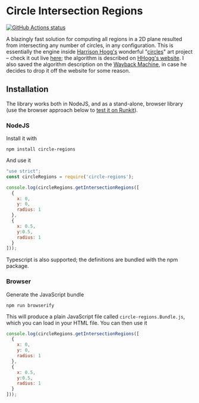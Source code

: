 # Circle Intersection Regions
[![GitHub Actions status](https://github.com/gutza/circle-regions/workflows/mocha/badge.svg?branch=master)](https://github.com/gutza/circle-regions/actions)

A blazingly fast solution for computing all regions in a 2D plane resulted from intersecting any number of circles, in any configuration.
This is essentially the engine inside [Harrison Hogg's](http://hogg.io/) wonderful "[circles](https://github.com/HHogg/circles)" art project – check it out live [here](https://circles.hogg.io/); the algorithm is described on [HHogg's website](https://hogg.io/writings/circle-intersections).
I also saved the algorithm description on the [Wayback Machine](https://web.archive.org/web/20200930112821/https://hogg.io/writings/circle-intersections), in case he decides to drop it off the website for some reason.

## Installation
The library works both in NodeJS, and as a stand-alone, browser library (use the browser approach below to [test it on Runkit](https://npm.runkit.com/circle-regions)).

### NodeJS
Install it with

```shell
npm install circle-regions
```

And use it

```javascript
"use strict";
const circleRegions = require('circle-regions');

console.log(circleRegions.getIntersectionRegions([
  {
    x: 0,
    y: 0,
    radius: 1
  },
  {
    x: 0.5,
    y:0.5,
    radius: 1
  }
]));
```

Typescript is also supported; the definitions are bundled with the npm package.

### Browser
Generate the JavaScript bundle

```shell
npm run browserify
```

This will produce a plain JavaScript file called `circle-regions.Bundle.js`, which you can load in your HTML file. You can then use it

```javascript
console.log(circleRegions.getIntersectionRegions([
  {
    x: 0,
    y: 0,
    radius: 1
  },
  {
    x: 0.5,
    y:0.5,
    radius: 1
  }
]));
```
